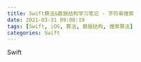 ```yaml
---
title: Swift算法&数据结构学习笔记 - 字符串搜索
date: 2021-03-31 09:08:19
tags: [Swift, iOS, 算法, 数据结构, 搜索算法]
categories: Swift
---
```


Swift
